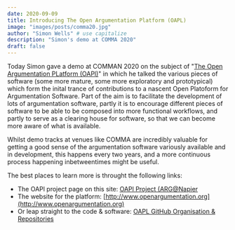 ```yaml
---
date: 2020-09-09
title: Introducing The Open Argumentation Platform (OAPL)
image: "images/posts/comma20.jpg"
author: "Simon Wells" # use capitalize
description: "Simon's demo at COMMA 2020"
draft: false
---
```


Today Simon gave a demo at COMMAN 2020 on the subject of "[The Open Argumentation PLatform (OAPl)]()" in which he talked the various pieces of software (some more mature, some more exploratory and prototypical) which form the inital trance of contributions to a nascent Open Platoform for Argumentation Software. Part of the aim is to facilitate the development of lots of argumentation software, partly it is to encourage different pieces of software to be able to be composed into more functional workflows, and partly to serve as a clearing house for software, so that we can become more aware of what is available. 

Whilst demo tracks at venues like COMMA are incredibly valuable for getting a good sense of the argumentation software variously available and in development, this happens every two years, and a more continuous process happening inbetweentimes might be useful.

The best places to learn more is throught the following links:

* The OAPl project page on this site: [OAPl Project (ARG@Napier](/projects/oapl)
* The website for the platform: [http://www.openargumentation.org](http://www.openargumentation.org)
* Or leap straight to the code & software: [OAPL GitHub Organisation & Repositories](https://github.com/Open-Argumentation)


